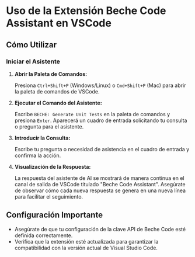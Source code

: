 # Uso de la Extensión Beche Code Assistant en VSCode

## Cómo Utilizar

### Iniciar el Asistente

1. **Abrir la Paleta de Comandos:**

   Presiona `Ctrl+Shift+P` (Windows/Linux) o `Cmd+Shift+P` (Mac) para abrir la paleta de comandos de VSCode.

2. **Ejecutar el Comando del Asistente:**

   Escribe `BECHE: Generate Unit Tests` en la paleta de comandos y presiona `Enter`.
   Aparecerá un cuadro de entrada solicitando tu consulta o pregunta para el asistente.

3. **Introducir la Consulta:**

   Escribe tu pregunta o necesidad de asistencia en el cuadro de entrada y confirma la acción.

4. **Visualización de la Respuesta:**

   La respuesta del asistente de AI se mostrará de manera continua en el canal de salida de VSCode titulado "Beche Code Assistant".
   Asegúrate de observar cómo cada nueva respuesta se genera en una nueva línea para facilitar el seguimiento.

## Configuración Importante

- Asegúrate de que tu configuración de la clave API de Beche Code esté definida correctamente.
- Verifica que la extensión esté actualizada para garantizar la compatibilidad con la versión actual de Visual Studio Code.